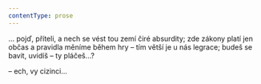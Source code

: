 ```yaml
---
contentType: prose
---
```


  

  

  

  

  

  

  

… pojď, příteli, a nech se vést tou zemí čiré absurdity; zde zákony platí jen občas a pravidla měníme během hry – tím větší je u nás legrace; budeš se bavit, uvidíš – ty pláčeš…?

– ech, vy cizinci…
